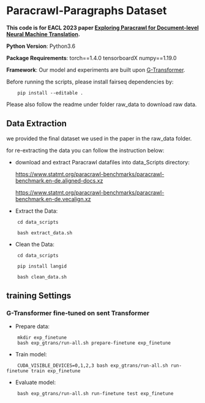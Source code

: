 # Paracrawl-Paragraphs Dataset

**This code is for EACL 2023 paper [Exploring Paracrawl for Document-level Neural Machine Translation](https://aclanthology.org/).**



**Python Version**: Python3.6

**Package Requirements**: torch==1.4.0 tensorboardX numpy==1.19.0

**Framework**: Our model and experiments are built upon [G-Transformer](https://github.com/baoguangsheng/g-transformer).


Before running the scripts, please install fairseq dependencies by:
```
    pip install --editable .
```
Please also follow the readme under folder raw_data to download raw data.


## Data Extraction

we provided the final dataset we used in the paper in the raw_data folder. 

for re-extracting the data you can follow the instruction below: 

* download and extract Paracrawl datafiles into data_Scripts directory: 

   https://www.statmt.org/paracrawl-benchmarks/paracrawl-benchmark.en-de.aligned-docs.xz
   
   https://www.statmt.org/paracrawl-benchmarks/paracrawl-benchmark.en-de.vecalign.xz


* Extract the Data:


```
    cd data_scripts
    
    bash extract_data.sh
```

* Clean the Data:


```
    cd data_scripts
    
    pip install langid
    
    bash clean_data.sh
```




## training Settings


### G-Transformer fine-tuned on sent Transformer
* Prepare data: 
```
    mkdir exp_finetune
    bash exp_gtrans/run-all.sh prepare-finetune exp_finetune
```

* Train model:
```
    CUDA_VISIBLE_DEVICES=0,1,2,3 bash exp_gtrans/run-all.sh run-finetune train exp_finetune
```

* Evaluate model:
```
    bash exp_gtrans/run-all.sh run-finetune test exp_finetune
```


